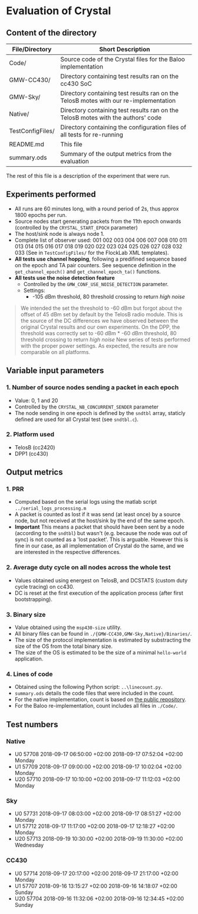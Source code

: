 # Evaluation of Crystal

## Content of the directory

| File/Directory | Short Description |
| --- | --- |
|Code/         		| Source code of the Crystal files for the Baloo implementation |
|GMW-CC430/     	| Directory containing test results ran on the cc430 SoC |
|GMW-Sky/       	| Directory containing test results ran on the TelosB motes with our re-implementation |
|Native/        	| Directory containing test results ran on the TelosB motes with the authors' code |
|TestConfigFiles/	| Directory containing the configuration files of all tests for re-running |
|README.md       	| This file |
|summary.ods     	| Summary of the output metrics from the evaluation |

The rest of this file is a description of the experiment that were run.

## Experiments performed
- All runs are 60 minutes long, with a round period of 2s, thus approx 1800 epochs per run.
- Source nodes start generating packets from the 11th epoch onwards (controlled by the `CRYSTAL_START_EPOCH` parameter)
- The host/sink node is always node 1.
- Complete list of observer used: 001 002 003 004 006 007 008 010 011 013 014 015 016 017 018 019 020 022 023 024 025 026 027 028 032 033 (See in `TestConfigFiles/` for the FlockLab XML templates).
- **All tests use channel hopping**, following a predifined sequence based on the epoch and TA pair counters. See sequence definition in the `get_channel_epoch()` and `get_channel_epoch_ta()` functions.
- **All tests use the noise detection feature** 
  - Controlled by the `GMW_CONF_USE_NOISE_DETECTION` parameter.
  - Settings:
    * -105 dBm threshold, 80 threshold crossing to return *high noise*
> We intended the set the threshold to -60 dBm but forgot about the offset of 45 dBm set by default by the TelosB radio module. This is the source of the DC differences we have observed between the original Crystal results and our own experiments. On the DPP, the threshold was correctly set to -60 dBm
    * -60 dBm threshold, 80 threshold crossing to return *high noise*
> New series of tests performed with the proper power settings. As expected, the results are now comparable on all platforms.

## Variable input parameters
### 1. Number of source nodes sending a packet in each epoch 
  - Value: 0, 1 and 20
  - Controlled by the `CRYSTAL_NB_CONCURRENT_SENDER` parameter
  - The node sending in one epoch is defined by the `sndtbl` array, staticly defined are used for all Crystal test (see `sndtbl.c`).
### 2. Platform used
  - TelosB (cc2420)
  - DPP1 (cc430)

## Output metrics
### 1. PRR
  - Computed based on the serial logs using the matlab script `../serial_logs_processing.m`
  - A packet is counted as lost if it was send (at least once) by a source node, but not received at the host/sink by the end of the same epoch.
  - **Important** This means a packet that should have been sent by a node (according to the `sndtbl`) but wasn't (e.g. because the node was out of sync) is not counted as a 'lost packet'. This is arguable. However this is fine in our case, as all implementation of Crystal do the same, and we are interested in the respective differences.
### 2. Average duty cycle on all nodes across the whole test
  - Values obtained using energest on TelosB, and DCSTATS (custom duty cycle tracing) on cc430.
  - DC is reset at the first execution of the application process (after first bootstrapping).
### 3. Binary size
  - Value obtained using the `msp430-size` utility.
  - All binary files can be found in `./{GMW-CC430,GMW-Sky,Native}/Binaries/`.
  - The size of the protocol implementation is estimated by substracting the size of the OS from the total binary size.
  - The size of the OS is estimated to be the size of a minimal `hello-world` application.
### 4. Lines of code
  - Obtained using the following Python script: `..\linecount.py`.
  - `summary.ods` details the code files that were included in the count.
  - For the native implementation, count is based on [the public repository](https://github.com/d3s-trento/crystal/tree/master/apps/crystal).
  - For the Baloo re-implementation, count includes all files in `./Code/`.

## Test numbers
### Native
- U0	57708	2018-09-17 06:50:00 +02:00	2018-09-17 07:52:04 +02:00	Monday
- U1	57709	2018-09-17 09:00:00 +02:00	2018-09-17 10:02:04 +02:00	Monday
- U20	57710	2018-09-17 10:10:00 +02:00	2018-09-17 11:12:03 +02:00	Monday
### Sky
- U0	57731	2018-09-17 08:03:00 +02:00	2018-09-17 08:51:27 +02:00	Monday
- U1	57712	2018-09-17 11:17:00 +02:00	2018-09-17 12:18:27 +02:00	Monday
- U20	57713	2018-09-19 10:30:00 +02:00	2018-09-19 11:30:00 +02:00	Wednesday
### CC430
- U0	57714	2018-09-17 20:17:00 +02:00	2018-09-17 21:17:00 +02:00	Monday
- U1	57707	2018-09-16 13:15:27 +02:00	2018-09-16 14:18:07 +02:00	Sunday
- U20	57704	2018-09-16 11:32:06 +02:00	2018-09-16 12:34:45 +02:00	Sunday

